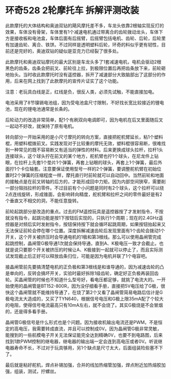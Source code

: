 # 环奇528 2轮摩托车 拆解评测改装

此款摩托的大体结构和奥迪双钻的飓风摩托差不多，车龙头依靠2根轴实现反打的效果，车体没有骨架，车体里有1个减速电机通过带离合的齿轮拨动龙头，车体下方是接收板和电池盒，车体后面有后摇臂，后摇臂包括电机、齿轮、后轮，后轮里有加速齿轮、离合、铁饼。不过同样是透明塑料后轮，环奇的料似乎更有韧性，目前还是完好的，奥迪双钻的疑似是亚克力已经裂了很多处。

此款摩托和奥迪双钻摩托的最大区别是车龙头多了1套减速电机，电机会驱动2根黑色的齿条，齿条会把前叉、前轮往上拉，到极限位置后再把齿条放下来，前轮砸地抬头。当时收此款摩托时没有遥控器，拆开了减速部分大致脑部出了这部分的作用，后来在网上找到了此款摩托的宣传片证实了这个功能。

注意：老玩具白线是正，红线是负，很反人类，必须先试触，不能直接加电。

电池采用了8节镍镉电池组，因为受电池盒尺寸限制，不好找长宽比较接近的锂电池，现在的锂电池通常是长条的。

后轮动力的改造非常简单，配1个有刷双向电调即可，因为电机在后叉里面随后叉一起动不好改，就保持了原有电机。

转向部分一开始采用的是小尺寸摩托的转向方案，直接把舵机臂延长，粘1个塑料棍，用塑料棍拨前叉。实践发现对于比较重的摩托无效，塑料棍很容易断，很难找到一种常见的既不容易断又有适当的弹性的材料。后来更换成球头拉杆，拉杆1头连接球头，这个球头拧在前叉的某个地方，舵机臂也拧1个球头，在尼龙件上钻眼，在拉杆上先套1个垫片1个弹簧，再套上钻眼的球头，再套上1个弹簧，最后外面拧1个卡位轴套。注意要保证使用型号一样的2个弹簧，要调整舵机臂在初始位置时2个弹簧的压缩程度一样，摩托直行时前轮就可以自动回中。当然前轮和地面的接触点是在前叉转轴的后方的，才能形成回中力矩。因为内部空间狭窄，需要削一部分阻挡拉杆的零件。不过目前有个小问题是同时有2个球头，这个拉杆可以绕2点连线旋转，形成锥面，会影响转向精度，舵机臂和拉杆之间的零件最好是有2个垂直又不相交的洞，不能任意旋转。

前轮起跳部分是改造的重点。过去的FM遥控玩具是遥控器按了才发射指令，不按就没有指令，起跳功能是按1下按钮后实现的，只执行1个周期；现在的2.4GHz遥控器是对频后实时发射指令，按钮保持按下就会循环起跳周期，如果按钮抬起来又无法保证前轮会停在哪个位置。深度拆解减速齿轮后发现里面有1个齿轮会拨动1个开关，这个开关被挤压时会导通电机的1极和第3根线。那么可以使用晶闸管完成起跳控制，晶闸管G极导通1次就会保持导通，直到A、K极电压一致才会截止。也就是说只要那个开关被挤压的时候让A、K极接到一起就可以停止了，而且实际测试发现截止后正好可以释放齿条归位，可能是因为电机并联了1个电容吧。

接晶闸管前先要搞清楚电机的正负极和第3根线是和谁导通的，因为减速齿轮的凸是单向的，反转会搞坏开关，实验时最好拆除1级齿轮，确定好正负极再装回齿轮。买晶闸管的时候也不知道什么型号好，看电压都足够，就挑了电流大的。一开始使用的晶闸管是BT152-800R，因为没仔细看手册，直接把5V电压给了G极，很快这个晶闸管就不能维持导通了，在烧了第2个又看了晶闸管简易电路后估计是G极电流太大造成的，又买了TYN640，根据信号电压和G极上限35mA配了个较大的电阻，使得信号电流最高只有10mA左右，就不会烧了。其实G极烧是不会冒烟的，还是得多看手册。

晶闸管G极信号是什么形式也是个问题。因为接收机输出电流还是PWM，不是恒定的高电压，我需要转成直流，并且可以控制成0V。因为晶闸管G极非常灵敏，能搜到的一些航模电子开关无法保证能完全达到精确0V，也要不到电路图，后来找到1款PWM控制的继电器，继电器的输出端一定会连到高电压或者0V。听说继电器寿命不长，不过对于玩具够用，另1个缺点是尺寸太大，后面组装险些塞不下了。

最后就是粘好舵机，焊点补锡加强，合并的线加热缩管加强，焊点附近加热熔胶加强，组装，测试，拧螺丝。

